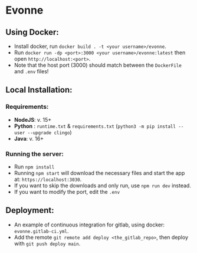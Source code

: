 # Evonne

## Using Docker:
* Install docker, run `docker build . -t <your username>/evonne`. 
* Run `docker run -dp <port>:3000 <your username>/evonne:latest` then open `http://localhost:<port>`.
* Note that the host port (3000) should match between the `DockerFile` and  `.env` files!

## Local Installation: 
### Requirements:
* **NodeJS**: v. 15+ 
* **Python** : `runtime.txt` & `requirements.txt` (`python3 -m pip install --user --upgrade clingo`)
* **Java**: v. 16+

### Running the server:
* Run `npm install`
* Running `npm start` will download the necessary files and start the app at: `https://localhost:3030`. 
* If you want to skip the downloads and only run, use `npm run dev` instead.
* If you want to modify the port, edit the `.env`

## Deployment: 
* An example of continuous integration for gitlab, using docker: `evonne.gitlab-ci.yml`.
* Add the remote `git remote add deploy <the_gitlab_repo>`, then deploy with `git push deploy main`.
